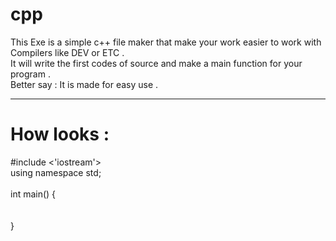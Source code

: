 # cpp
 This Exe is a simple c++ file maker that make your work easier to work with Compilers like DEV or ETC . <br/>
 It will write the first codes of source and make a main function for your program . <br/>
 Better say : It is made for easy use .
 
 -----------------
 # How looks :
  #include <'iostream'> <br/>
  using namespace std; <br/>
  <br/>
  int main() { <br/>
  <br/>
  <br/>
  } <br/>
